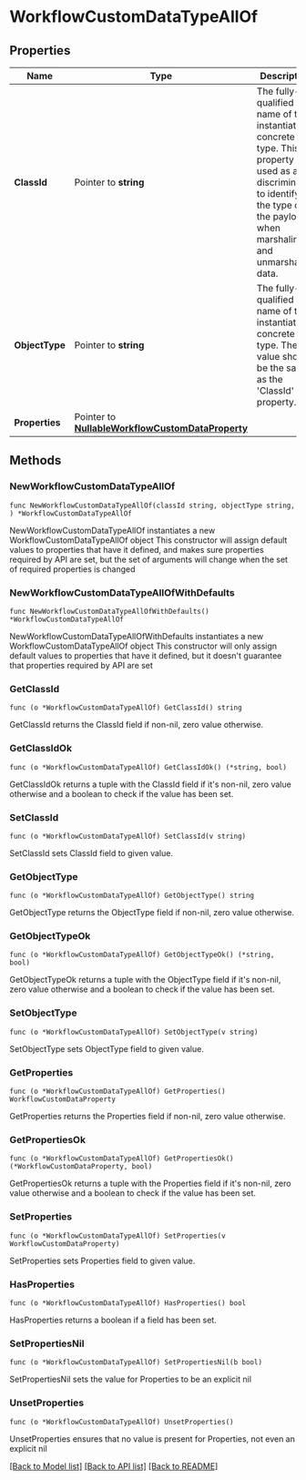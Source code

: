 # WorkflowCustomDataTypeAllOf

## Properties

Name | Type | Description | Notes
------------ | ------------- | ------------- | -------------
**ClassId** | Pointer to **string** | The fully-qualified name of the instantiated, concrete type. This property is used as a discriminator to identify the type of the payload when marshaling and unmarshaling data. | [default to "workflow.CustomDataType"]
**ObjectType** | Pointer to **string** | The fully-qualified name of the instantiated, concrete type. The value should be the same as the &#39;ClassId&#39; property. | [default to "workflow.CustomDataType"]
**Properties** | Pointer to [**NullableWorkflowCustomDataProperty**](WorkflowCustomDataProperty.md) |  | [optional] 

## Methods

### NewWorkflowCustomDataTypeAllOf

`func NewWorkflowCustomDataTypeAllOf(classId string, objectType string, ) *WorkflowCustomDataTypeAllOf`

NewWorkflowCustomDataTypeAllOf instantiates a new WorkflowCustomDataTypeAllOf object
This constructor will assign default values to properties that have it defined,
and makes sure properties required by API are set, but the set of arguments
will change when the set of required properties is changed

### NewWorkflowCustomDataTypeAllOfWithDefaults

`func NewWorkflowCustomDataTypeAllOfWithDefaults() *WorkflowCustomDataTypeAllOf`

NewWorkflowCustomDataTypeAllOfWithDefaults instantiates a new WorkflowCustomDataTypeAllOf object
This constructor will only assign default values to properties that have it defined,
but it doesn't guarantee that properties required by API are set

### GetClassId

`func (o *WorkflowCustomDataTypeAllOf) GetClassId() string`

GetClassId returns the ClassId field if non-nil, zero value otherwise.

### GetClassIdOk

`func (o *WorkflowCustomDataTypeAllOf) GetClassIdOk() (*string, bool)`

GetClassIdOk returns a tuple with the ClassId field if it's non-nil, zero value otherwise
and a boolean to check if the value has been set.

### SetClassId

`func (o *WorkflowCustomDataTypeAllOf) SetClassId(v string)`

SetClassId sets ClassId field to given value.


### GetObjectType

`func (o *WorkflowCustomDataTypeAllOf) GetObjectType() string`

GetObjectType returns the ObjectType field if non-nil, zero value otherwise.

### GetObjectTypeOk

`func (o *WorkflowCustomDataTypeAllOf) GetObjectTypeOk() (*string, bool)`

GetObjectTypeOk returns a tuple with the ObjectType field if it's non-nil, zero value otherwise
and a boolean to check if the value has been set.

### SetObjectType

`func (o *WorkflowCustomDataTypeAllOf) SetObjectType(v string)`

SetObjectType sets ObjectType field to given value.


### GetProperties

`func (o *WorkflowCustomDataTypeAllOf) GetProperties() WorkflowCustomDataProperty`

GetProperties returns the Properties field if non-nil, zero value otherwise.

### GetPropertiesOk

`func (o *WorkflowCustomDataTypeAllOf) GetPropertiesOk() (*WorkflowCustomDataProperty, bool)`

GetPropertiesOk returns a tuple with the Properties field if it's non-nil, zero value otherwise
and a boolean to check if the value has been set.

### SetProperties

`func (o *WorkflowCustomDataTypeAllOf) SetProperties(v WorkflowCustomDataProperty)`

SetProperties sets Properties field to given value.

### HasProperties

`func (o *WorkflowCustomDataTypeAllOf) HasProperties() bool`

HasProperties returns a boolean if a field has been set.

### SetPropertiesNil

`func (o *WorkflowCustomDataTypeAllOf) SetPropertiesNil(b bool)`

 SetPropertiesNil sets the value for Properties to be an explicit nil

### UnsetProperties
`func (o *WorkflowCustomDataTypeAllOf) UnsetProperties()`

UnsetProperties ensures that no value is present for Properties, not even an explicit nil

[[Back to Model list]](../README.md#documentation-for-models) [[Back to API list]](../README.md#documentation-for-api-endpoints) [[Back to README]](../README.md)


